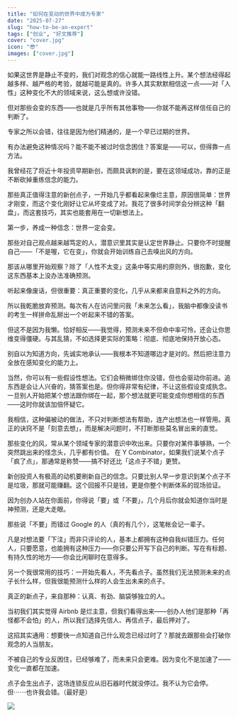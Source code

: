```yaml
---
title: "如何在变动的世界中成为专家"
date: "2025-07-27"
slug: "how-to-be-an-expert"
tags: ["创业", "好文推荐"]
cover: "cover.jpg"
icon: "😎"
images: ["cover.jpg"]
---
```

如果这世界是静止不变的，我们对观念的信心就能一路线性上升。某个想法经得起越多样、越严格的考验，就越可能是真的。许多人其实默默相信这一点——对「人性」这种变化不大的领域来说，这么想或许没错。



但对那些会变的东西——也就是几乎所有其他事物——你就不能再这样信任自己的判断了。



专家之所以会错，往往是因为他们精通的，是一个早已过期的世界。



有办法避免这种情况吗？能不能不被过时信念困住？答案是——可以，但得靠一点方法。



我曾经花了将近十年投资早期新创，而颇具讽刺的是，要在这领域成功，靠的正是不断砍掉重练信念的能力。



那些真正值得注意的新创点子，一开始几乎都看起来像烂主意，原因很简单：世界才刚变，而这个变化刚好让它从坏变成了对。我花了很多时间学会分辨这种「翻盘」，而这套技巧，其实也能套用在一切新想法上。



第一步，养成一种信念：世界一定会变。



那些对自己观点越来越笃定的人，潜意识里其实是认定世界静止。只要你不时提醒自己——「不是喔，它在变」，你就会开始训练自己去嗅出风的方向。



那该从哪里开始观察？除了「人性不太变」这条中等实用的原则外，很抱歉，变化这东西基本上没办法准确预测。



听起来像废话，但很重要：真正重要的变化，几乎从来都来自意料之外的方向。



所以我乾脆放弃预测。每次有人在访问里问我「未来怎么看」，我脑中都像没读书的考生一样拼命乱掰出一个听起来不错的答案。



但这不是因为我懒。恰好相反——我觉得，预测未来不但命中率可怜，还会让你思维变得僵硬。与其乱猜，不如选择更实际的策略：彻底、彻底地保持开放心态。



别自以为知道方向，先诚实地承认——我根本不知道哪边才是对的。然后把注意力全放在感知变化的能力上。



当然，你可以有一些假设性想法。它们会稍微绑住你没错，但也会驱动你前进。追东西是会让人兴奋的，猜答案也是。但你得非常有纪律，不让这些假设变成执念。
一旦别人开始把某个想法跟你绑在一起，那个想法就更可能变成你想相信的东西——这时你就该加倍怀疑它。



我相信，这种偏被动的做法，不只对判断想法有帮助，连产出想法也一样管用。真正的诀窍不是「刻意去想」，而是解决问题时，不打断那些莫名冒出来的直觉。



那些变化的风，常从某个领域专家的潜意识中吹出来。只要你对某件事够熟，一个突然跳出来的怪念头，几乎都有价值。
在 Y Combinator，如果我们说某个点子「疯了点」，那通常是称赞——搞不好还比「这点子不错」更赞。



新创投资人有极高的动机要刷新自己的信念。只要比别人早一步意识到某个点子不是垃圾，那就可能赚翻。这个回报不只是钱，更是你整个判断体系的现场验证。



因为创办人站在你面前，你得说「要」或「不要」，几个月后你就会知道你当时是神预测，还是大走眼。



那些说「不要」而错过 Google 的人（真的有几个），这笔帐会记一辈子。



凡是对想法要「下注」而非只评论的人，基本上都拥有这种自我纠错压力。任何人，只要愿意，也能拥有这种压力——你只要公开写下自己的判断。写在有标题、有持久性的地方——你会比闲聊时在意得多。



另一个我很常用的技巧：一开始先看人，不先看点子。虽然我们无法预测未来的点子长什么样，但我很能预测什么样的人会生出未来的点子。



真正的新点子，来自那种：认真、有劲、脑袋够独立的人。



当初我们其实觉得 Airbnb 是烂主意，但我们看得出来——创办人他们是那种「再怪都不会怕」的人，所以我们选择先信人、再信点子，最后押对了。



这招其实通用：想要快一点知道自己什么观念已经过时了？那就去跟那些会打破你观念的人当朋友。



不被自己的专业反困住，已经够难了，而未来只会更难。因为变化不是加速了——变化一直都在加速。



点子会生出点子，这场连锁反应从旧石器时代就没停过。我不认为它会停。
但⋯⋯也许我会错。（最好是）




![](https://prod-files-secure.s3.us-west-2.amazonaws.com/112d0858-5090-4d34-a606-b75eb8d65fd2/46476355-9cf3-4e99-9b7a-3531bc426380/1000202064.png?X-Amz-Algorithm=AWS4-HMAC-SHA256&X-Amz-Content-Sha256=UNSIGNED-PAYLOAD&X-Amz-Credential=ASIAZI2LB466Y64PZQKU%2F20250813%2Fus-west-2%2Fs3%2Faws4_request&X-Amz-Date=20250813T093853Z&X-Amz-Expires=3600&X-Amz-Security-Token=IQoJb3JpZ2luX2VjEOH%2F%2F%2F%2F%2F%2F%2F%2F%2F%2FwEaCXVzLXdlc3QtMiJGMEQCIGJZBaKq9O1kDJDYkC9JiBitLstFwan2cudU4WhuaB6OAiBCIN0BBFznk9mlXKVJ3unKgR6Lv66zJGM60jWUbS7YKir%2FAwgqEAAaDDYzNzQyMzE4MzgwNSIMQ8LMMs2miW132m9dKtwDEhNjkRdn02U6ZPIrMtyxijBsWO09tgZjQh6p1PamG%2B3GFuNA0UNuJNR4iAIOEUPBqpawVWdpaKgeyAhKOkuvEwiFOvC6GdwAUcC4eoeJRx%2FL1Aj5oFhdIhQVcU4BRmQAR5AnAhe0ykqqFtDP%2FznhGFEud9YxsqCHHPpATnxYfWZiZzKQZQWNfO%2FGtLC%2BA5FyGLoCrCSeV8uD7NmScJsoYah06J6%2FDHi9biq6tvu4%2FW9YXB3mx8Ep7UKLx6mQY%2BI6BI5KoY0ZHosZV0x2KfvrJjn1z52Gbryknu1OBaoeWl3A76qZVWKE363ngSZxhxRwZ%2FWwUx82BTKHgsi6VRX4ozPKs98s3etuynYTSW%2BK2OwSyukRnBcJNPFoQZOxeUP22vx5l2MdkVFv3j6UFxubQeY0tuSfhxrdzwtYXzKWpFuFdwhGQpFq8elF3AEqpG2QViiGIbg0NGB8h0VxYV9pivYOLv5a1HT5c8NL7QJ7p0l5dgr8Eny1DsN%2FKxx0HNKnMUPbtKa%2Fw0wvt8cpgMhNXh%2BGxBesGNPyJz%2BiB9%2Fz9%2FDruAasya64YjYusaY%2FUOkVSlvdU2XWFgC2EugcLQrlE5fKra1XsiB03%2BsydoxS50zPwZK1t2CukBb4UKEwmarxxAY6pgGTRSb8rV43ukmeo%2F9BP8%2F4vtw%2F%2BZq4N%2BQId53JuU9K2YVSD7aFXWBcc41LaJ3zsply2C61DrwqByg9wUNwlyg%2FUi3NINmrqoGIbEVSnqw%2BhYme1VFcjX%2BaXq3b%2BuGGndO80bVa5XYTVD3g0tAQ3CvzGi2i8uxdoA393NSycrB2bCkxfnC0l889fLn%2FtsqpfOT3UjUPDjm9kmxpOk3fl6TlQwHg%2BCSz&X-Amz-Signature=cd774768e3cee391a0acdc3fd32962927dbe7fbf0d96b15149a3c1b6ba1f5277&X-Amz-SignedHeaders=host&x-amz-checksum-mode=ENABLED&x-id=GetObject)

